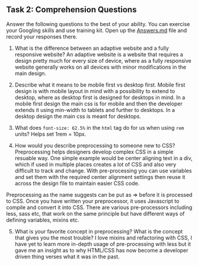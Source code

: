 ## Task 2: Comprehension Questions
Answer the following questions to the best of your ability. You can exercise your Googling skills and use training kit.  Open up the [Answers.md](Answers.md) file and record your responses there.

1. What is the difference between an adaptive website and a fully responsive website?
An adaptive website is a website that requires a design pretty much for every size of device, where as a fully responsive website generally works on all devices with minor modifications in the main design.

2. Describe what it means to be mobile first vs desktop first.
Mobile first design is with mobile layout in mind with a possibility to extend to desktop, where as desktop first is designed for desktops in mind. 
In a mobile first design the main css is for mobile and then the developer extends it using min-width to tablets and further to desktops. In a desktop design the main css is meant for desktops.

3. What does `font-size: 62.5%` in the `html` tag do for us when using `rem` units? 
Helps set 1rem = 10px.

4. How would you describe preprocessing to someone new to CSS?
Preprocessing helps designers develop complex CSS in a simple resuable way. One simple example would be center aligning text in a div, which if used in multiple places creates a lot of CSS and also very difficult to track and change. With pre-processing you can use variables and set them with the required center alignment settings then reuse it across the design file to maintain easier CSS code.

Preprocessing as the name suggests can be put as => before it is processed to CSS. Once you have written your preprocessor, it uses Javascript to compile and convert it into CSS. There are various pre-processors including less, sass etc, that work on the same principle but have different ways of defining variables, mixins etc.

5. What is your favorite concept in preprocessing?  What is the concept that gives you the most trouble?
I love mixins and refactoring with CSS, I have yet to learn more in-depth usage of pre-processing with less but it gave me an insight as to why HTML/CSS has now become a developer driven thing verses what it was in the past. 